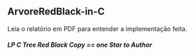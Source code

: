 ## ArvoreRedBlack-in-C
Leia o relatório em PDF para entender a implementação feita.
##### LP C Tree Red Black Copy == one Star to Author
